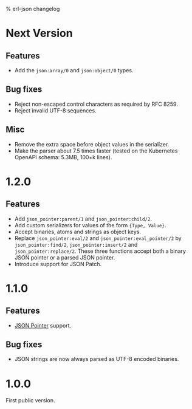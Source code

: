 % erl-json changelog

# Next Version
## Features
- Add the `json:array/0` and `json:object/0` types.
## Bug fixes
- Reject non-escaped control characters as required by RFC 8259.
- Reject invalid UTF-8 sequences.
## Misc
- Remove the extra space before object values in the serializer.
- Make the parser about 7.5 times faster (tested on the Kubernetes OpenAPI
  schema: 5.3MB, 100+k lines).

# 1.2.0
## Features
- Add `json_pointer:parent/1` and `json_pointer:child/2`.
- Add custom serializers for values of the form `{Type, Value}`.
- Accept binaries, atoms and strings as object keys.
- Replace `json_pointer:eval/2` and `json_pointer:eval_pointer/2` by
  `json_pointer:find/2`, `json_pointer:insert/2` and
  `json_pointer:replace/2`. These three functions accept both a binary JSON
  pointer or a parsed JSON pointer.
- Introduce support for JSON Patch.

# 1.1.0
## Features
- [JSON Pointer](https://tools.ietf.org/html/rfc6901) support.
## Bug fixes
- JSON strings are now always parsed as UTF-8 encoded binaries.

# 1.0.0
First public version.
